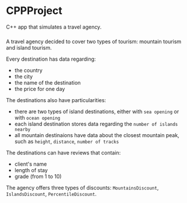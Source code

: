 # CPPProject
C++ app that simulates a travel agency.

### 
A travel agency decided to cover two types of tourism: mountain tourism and island tourism.

Every destination has data regarding: 

* the country 
* the city
* the name of the destination
* the price for one day

The destinations also have particularities:
* there are two types of island destinations, either with `sea opening` or with `ocean opening`
* each island destination stores data regarding the `number of islands nearby`
* all mountain destinaions have data about the closest mountain peak, such as `height`, `distance`, `number of tracks`

The destinations can have reviews that contain:
* client's name
* length of stay
* grade (from 1 to 10)

The agency offers three types of discounts: `MountainsDiscount`, `IslandsDiscount`, `PercentileDiscount`.

